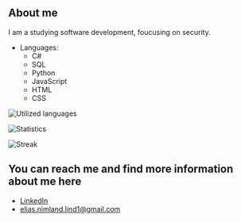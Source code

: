 ## About me
I am a studying software development, foucusing on security.

- Languages:
  - C#
  - SQL
  - Python
  - JavaScript
  - HTML
  - CSS

![Utilized languages](https://github-readme-stats.vercel.app/api/top-langs/?username=EliasNimlandLind&theme=dark&show_icons=true&hide_border=true&layout=compact)

![Statistics](https://github-readme-stats.vercel.app/api?username=EliasNimlandLind&theme=dark&show_icons=true&hide_border=true&count_private=true)

![Streak](https://github-readme-streak-stats.herokuapp.com/?user=EliasNimlandLind&theme=dark&hide_border=true)
  
## You can reach me and find more information about me here
  - [LinkedIn](https://www.linkedin.com/in/elias-nimland-lind/)
  - elias.nimland.lind1@gmail.com
